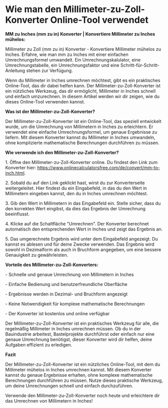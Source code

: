 Wie man den Millimeter-zu-Zoll-Konverter Online-Tool verwendet
==============================================================

**MM zu Inches (mm zu in) Konverter | Konvertiere Millimeter zu Inches mühelos:**

Millimeter zu Zoll (mm zu in) Konverter - Konvertiere Millimeter mühelos zu Inches. Erfahre, wie man mm zu Inches mit einer einfachen Umrechnungsformel umwandelt. Ein Umrechnungskalulator, eine Umrechnungstabelle, ein Umrechnungsfaktor und eine Schritt-für-Schritt-Anleitung stehen zur Verfügung.

Wenn du Millimeter in Inches umrechnen möchtest, gibt es ein praktisches Online-Tool, das dir dabei helfen kann. Der Millimeter-zu-Zoll-Konverter ist ein nützliches Werkzeug, das dir ermöglicht, Millimeter in Inches schnell und einfach umzurechnen. In diesem Artikel werden wir dir zeigen, wie du dieses Online-Tool verwenden kannst.

**Was ist der Millimeter-zu-Zoll-Konverter?**

Der Millimeter-zu-Zoll-Konverter ist ein Online-Tool, das speziell entwickelt wurde, um die Umrechnung von Millimetern in Inches zu erleichtern. Er verwendet eine einfache Umrechnungsformel, um genaue Ergebnisse zu liefern. Mit diesem Konverter kannst du Millimeter in Inches umwandeln, ohne komplizierte mathematische Berechnungen durchführen zu müssen.

**Wie verwende ich den Millimeter-zu-Zoll-Konverter?**

1\. Öffne den Millimeter-zu-Zoll-Konverter online. Du findest den Link zum Konverter hier: <https://www.onlinecalculatorsfree.com/de/convert/mm-to-inch.html>.

2\. Sobald du auf den Link geklickt hast, wirst du zur Konverterseite weitergeleitet. Hier findest du ein Eingabefeld, in das du den Wert in Millimetern eingeben kannst, den du in Inches umrechnen möchtest.

3\. Gib den Wert in Millimetern in das Eingabefeld ein. Stelle sicher, dass du den korrekten Wert eingibst, da dies das Ergebnis der Umrechnung beeinflusst.

4\. Klicke auf die Schaltfläche "Umrechnen". Der Konverter berechnet automatisch den entsprechenden Wert in Inches und zeigt das Ergebnis an.

5\. Das umgerechnete Ergebnis wird unter dem Eingabefeld angezeigt. Du kannst es ablesen und für deine Zwecke verwenden. Das Ergebnis wird sowohl in Dezimalform als auch in Bruchform angegeben, um eine bessere Genauigkeit zu gewährleisten.

**Vorteile des Millimeter-zu-Zoll-Konverters:**

\- Schnelle und genaue Umrechnung von Millimetern in Inches

\- Einfache Bedienung und benutzerfreundliche Oberfläche

\- Ergebnisse werden in Dezimal- und Bruchform angezeigt

\- Keine Notwendigkeit für komplexe mathematische Berechnungen

\- Der Konverter ist kostenlos und online verfügbar

Der Millimeter-zu-Zoll-Konverter ist ein praktisches Werkzeug für alle, die regelmäßig Millimeter in Inches umrechnen müssen. Ob du in der Bauindustrie arbeitest, Bastelprojekte durchführst oder einfach nur eine genaue Umrechnung benötigst, dieser Konverter wird dir helfen, deine Aufgaben effizient zu erledigen.

**Fazit**

Der Millimeter-zu-Zoll-Konverter ist ein nützliches Online-Tool, mit dem du Millimeter mühelos in Inches umrechnen kannst. Mit diesem Konverter kannst du genaue Ergebnisse erhalten, ohne komplexe mathematische Berechnungen durchführen zu müssen. Nutze dieses praktische Werkzeug, um deine Umrechnungen schnell und einfach durchzuführen.

Verwende den Millimeter-zu-Zoll-Konverter noch heute und erleichtere dir das Umrechnen von Millimetern in Inches!
